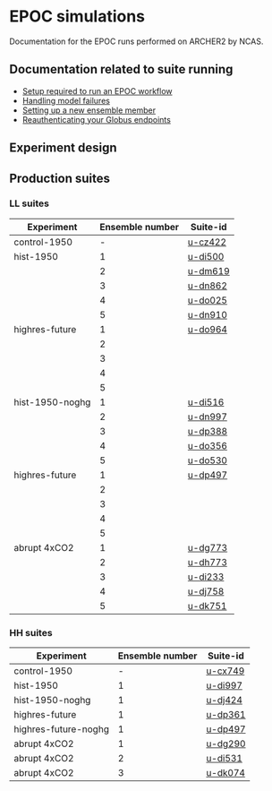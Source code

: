 # EPOC simulations

Documentation for the EPOC runs performed on ARCHER2 by NCAS. 

## Documentation related to suite running 

* [Setup required to run an EPOC workflow](setup)
* [Handling model failures](model_failures)
* [Setting up a new ensemble member](ensemble_member)
* [Reauthenticating your Globus endpoints](reauthenticating_globus)

## Experiment design 

## Production suites

### LL suites 

| Experiment | Ensemble number | Suite-id |
| --- | --- | --- |
| control-1950 | - | [u-cz422](suites/cz422) | 
| hist-1950 | 1 | [u-di500](suites/di500) |
|  | 2 | [u-dm619](suites/dm619) |
|  | 3 | [u-dn862](suites/dn862) |
|  | 4 | [u-do025](suites/do025) |
|  | 5 | [u-dn910](suites/dn910) |
| highres-future | 1 | [u-do964](suites/do964) |
|  | 2 | []() | 
|  | 3 | []() | 
|  | 4 | []() | 
|  | 5 | []() | 
| hist-1950-noghg | 1 | [u-di516](suites/di516) |
|  | 2 | [u-dn997](suites/dn997) |
|  | 3 | [u-dp388](suites/dp388) |
|  | 4 | [u-do356](suites/do356) |
|  | 5 | [u-do530](suites/do530) |
| highres-future | 1 | [u-dp497](suites/dp497) |
|  | 2 | []() | 
|  | 3 | []() | 
|  | 4 | []() | 
|  | 5 | []() | 
| abrupt 4xCO2 | 1 | [u-dg773](suites/dg773) |
|  | 2 | [u-dh773](suites/dh773) |
|  | 3 | [u-di233](suites/di233) |
|  | 4 | [u-dj758](suites/dj758) |
|  | 5 | [u-dk751](suites/dk751) |


### HH suites

| Experiment | Ensemble number | Suite-id |
| --- | --- | --- |
| control-1950 | - | [u-cx749](suites/cx749) | 
| hist-1950 | 1 | [u-di997](suites/di997) |
| hist-1950-noghg | 1 | [u-dj424](suites/dj424) |
| highres-future | 1 | [u-dp361](suites/dp361) | 
| highres-future-noghg | 1 | [u-dp497](suites/dp497) | 
| abrupt 4xCO2 | 1 | [u-dg290](suites/dg290) |
| abrupt 4xCO2 | 2 | [u-di531](suites/di531) |
| abrupt 4xCO2 | 3 | [u-dk074](suites/dk074) |
